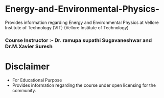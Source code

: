 # Energy-and-Environmental-Physics-
Provides information regarding Energy and Environmental Physics at Vellore Institute of Technology
(VIT) (Vellore Institute of Technology)

### Course Instructor :- Dr. ramupa supathi Sugavaneshwar and Dr.M.Xavier Suresh 






# Disclaimer 
* For Educational Purpose
* Provides information regarding the course under open licensing for the community. 
